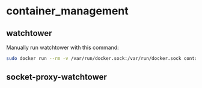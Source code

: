 # container_management

## watchtower

Manually run watchtower with this command:
```bash
sudo docker run --rm -v /var/run/docker.sock:/var/run/docker.sock containrrr/watchtower --run-once
```

## socket-proxy-watchtower

